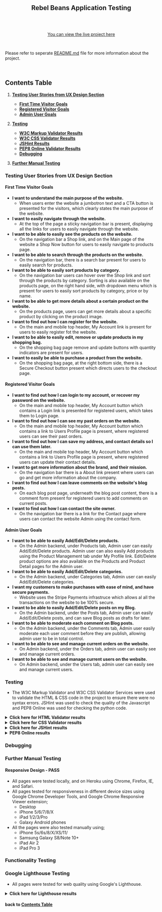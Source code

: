 <h2 align="center">
 Rebel Beans Application Testing
</h2>

<div align="center">


<br><br>

[You can view the live project here](https://rebelbeans.herokuapp.com)

</div>
<br>

Please refer to seperate [README.md](https://github.com/yigitaksoy/Rebel-Beans/blob/master/README.md) file for more information about the project.

<br>

## Contents Table

1. [**Testing User Stories from UX Design Section**](#user-stories)
    - [**First Time Visitor Goals**](#first-time-visitor-goals)
    - [**Registered Visitor Goals**](#registered-visitor-goals)
    - [**Admin User Goals**](#admin-user-goals)

2. [**Testing**](#testing)
    - [**W3C Markup Validator Results**](#html-validator-results)
    - [**W3C CSS Validator Results**](#html-validator-results)
    - [**JSHint Results**](#jshint-results)
    - [**PEP8 Online Validator Results**](#pep8-validator-results)
    - [**Debugging**](#debugging)

3. [**Further Manual Testing**](#further-manual-testing)





### Testing User Stories from UX Design Section

#### First Time Visitor Goals

* **I want to understand the main purpose of the website.**
    - When users enter the website a jumbotron text and a CTA button is presented for the visitors, which clearly states the main purpose of the website.
* **I want to easily navigate through the website.**
    - At the top of the page a sticky navigation bar is present, displaying all the links for users to easily navigate through the website.
* **I want to be able to easily see the products on the website.**
    - On the navigation bar a Shop link, and on the Main page of the website a Shop Now button for users to easily navigate to products page. 
* **I want to be able to search through the products on the website.**
    - On the navigation bar, there is a search bar present for users to easily search for products.  
* **I want to be able to easily sort products by category.**
    - On the navigation bar users can hover over the Shop link and sort through the products by category. Sorting is also available on the products page, on the right hand side, with dropdown menu which is present for users to easily sort products by category, price or by name.
* **I want to be able to get more details about a certain product on the website.**
    - On the products page, users can get more details about a specific product by clicking on the product image.
* **I want to find out how I can register for the website.**
    - On the main and mobile top header, My Account link is present for users to easily register fot the website. 
* **I want to be able to easily edit, remove or update products in my shopping bag.**
    - On the shopping bag page remove and update buttons with quantity indicators are present for users.
* **I want to easily be able to purchase a product from the website.**
    - On the shopping bag page, at the right bottom side, there is a Secure Checkout button present which directs users to the checkout page. 
    
#### Registered Visitor Goals

* **I want to find out how I can login to my account, or recover my password on the website.**
    - On the main and mobile top header, My Account button which contains a Login link is presented for registered users, which takes them to Login page.
* **I want to find out how I can see my past orders on the website.**
    - On the main and mobile top header, My Account button which contains a link to Users Profile page is present, where registered users can see their past orders.
* **I want to find out how I can save my address, and contact details so I can use them later.**
    - On the main and mobile top header, My Account button which contains a link to Users Profile page is present, where registered users can update their contact details.
* **I want to get more information about the brand, and their mission.**
    - On the navigation bar there is a About link present where users can go and get more information about the company.
* **I want to find out how I can leave comments on the website's blog posts.**
    - On each blog post page, underneath the blog post content, there is a comment form present for registered users to add comments on current posts.
* **I want to find out how I can contact the site owner.**
    - On the navigation bar there is a link for the Contact page where users can contact the website Admin using the contact form. 

#### Admin User Goals

* **I want to be able to easily Add/Edit/Delete products.**
    - On the Admin backend, under Products tab, Admin user can easily Add/Edit/Delete products. Admin user can also easily Add products using the Product Management tab under My Profile link. Edit/Delete product options are also available on the Products and Product Detail pages for the Admin user.
* **I want to be able to easily Add/Edit/Delete categories.**
    - On the Admin backend, under Categories tab, Admin user can easily Add/Edit/Delete categories.
* **I want my customers to make purchases with ease of mind, and have secure payments.**
    - Website uses the Stripe Payments infrastruce which allows al all the transactions on the website to be 100% secure. 
* **I want to be able to easily Add/Edit/Delete posts on my Blog.**
    - On the Admin backend, under the Posts tab, Admin user can easily Add/Edit/Delete posts, and can save Blog posts as drafts for later.
* **I want to be able to moderate each comment on Blog posts.**
    - On the Admin backend, under the Comments tab, Admin user easily moderate each user comment before they are publish, allowing admin user to be in total control.
* **I want to be able to see and manage current orders on the website.**
    - On Admin backend, under the Orders tab, admin user can easily see and manage current orders.
* **I want to be able to see and manage current users on the website.**
    - On Admin backend, under the Users tab, admin user can easily see and manage current users.

### Testing

- The W3C Markup Validator and W3C CSS Validator Services were used to validate the HTML & CSS code in the project to ensure there were no syntax errors. JSHint was used to check the quality of the Javascript and PEP8 Online was used for checking the python code.

<details><summary><b>Click here for HTML Validator results</b></summary>

- __Homepage__
<p align="center">
  <img src="#" >
</p>

- __Products__
<p align="center">
  <img src="#" >
</p>

- __Product Detail__
<p align="center">
  <img src="#" >
</p>

- __Product Management__
<p align="center">
  <img src="#" >
</p>

- __Checkout Page__
<p align="center">
  <img src="#" >
</p>

- __Blog Page__
<p align="center">
  <img src="#" >
</p>

- __Blog Detail Page__
<p align="center">
  <img src="#" >
</p>

- __Login__
<p align="center">
  <img src="#" >
</p>

- __Register__
<p align="center">
  <img src="#" >
</p>

- __Profile__
<p align="center">
  <img src="#" >
</p>

- __About__
<p align="center">
  <img src="#" >
</p>

- __Contact__
<p align="center">
  <img src="#" >
</p>



</details>

<details><summary><b>Click here for CSS Validator results</b></summary>

- __CSS Validator Results__
<p align="center">
  <img src="#" >
</p>
</details>

<details><summary><b>Click here for JSHint results</b></summary>

- __JSHint Results__
<p align="center">
  <img src="#" >
</p>
</details>

<details><summary><b>PEP8 Online results</b></summary>

- __PEP8 Online Results__
<p align="center">
  <img src="#" >
</p>
</details>

### Debugging



### Further Manual Testing

#### Responsive Design - PASS

- All pages were tested locally, and on Heroku using Chrome, Firefox, IE, and Safari. 
- All pages tested for responsiveness in different device sizes using Google Chrome Developer Tools, and Google Chrome Responsive Viewer extension;
  - Desktop 
  - iPhone 5/6/7/8/X 
  - iPad 1/2/3/Pro 
  - Galaxy Android phones
- All the pages were also tested manually using;
  - iPhone 5s/6s/8/X/XS/11/
  - Samsung Galaxy S8/Note 10+
  - iPad Air 2 
  - iPad Pro 3
  
### Functionality Testing
  

  
  
  
### Google Lighthouse Testing 
  
  - All pages were tested for web quality using Google's Lighthouse.
  
  <details><summary><b>Click here for Lighthouse results</b></summary>
  
- __Homepage__
<p align="center">
  <img src="#" >
</p>

- __Login__
<p align="center">
  <img src="#" >
</p>

- __Register__
<p align="center">
  <img src="#" >
</p>

- __Contact__
<p align="center">
  <img src="#" >
</p>

- __Profile__
<p align="center">
  <img src="#" >
</p>

- __About__
<p align="center">
  <img src="#" >
</p>

- __Products__
<p align="center">
  <img src="#" >
</p>

- __Product Detail__
<p align="center">
  <img src="#" >
</p>

- __Product Management__
<p align="center">
  <img src="#" >
</p>

- __Checkout Page__
<p align="center">
  <img src="#" >
</p>

- __Blog Page__
<p align="center">
  <img src="#" >
</p>

- __Blog Detail Page__
<p align="center">
  <img src="#" >
</p>

  </details>
  
  #### __back to [Contents Table](#contents-table)__ 